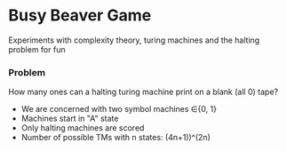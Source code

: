 # Busy Beaver Game

Experiments with complexity theory, turing machines and the halting problem for fun

### Problem

How many ones can a halting turing machine print on a blank (all 0) tape?

- We are concerned with two symbol machines ∈{0, 1}
- Machines start in "A" state
- Only halting machines are scored
- Number of possible TMs with n states: (4n+1))^(2n)